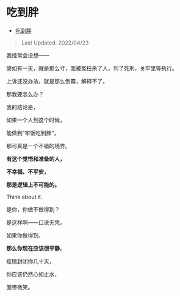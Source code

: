 # 吃到胖

- [吃到胖](https://zhuanlan.zhihu.com/p/503453744)

>Last Updated: 2022/04/23

我经常会设想——

譬如有一天，就是那么寸，我被冤枉杀了人，判了死刑，关牢里等执行。

上诉还没办法，就是那么倒霉，解释不了。

那我要怎么办？

  

我的结论是，

如果一个人到这个时候，

能做到“牢饭吃到胖”，

那可真是一个不错的境界。

  

**有这个觉悟和准备的人，**

**不幸福、不平安，**

**那是逻辑上不可能的。**

  

Think about it.

  

是你，你做不做得到？

  

是这样啊——口说无凭，

如果你做得到，

**那么你现在应该很平静**。

  

疫情封闭你几十天，

你应该仍然心如止水，

面带微笑。

  